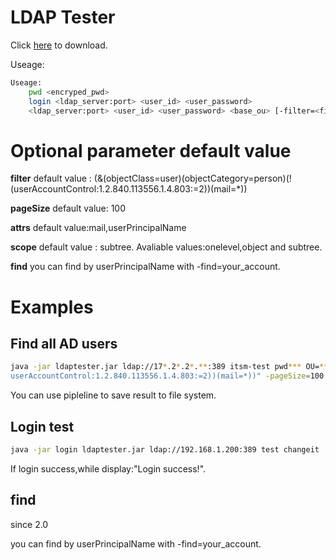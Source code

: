 # LDAP Tester

Click [here](https://github.com/xooxle/ldap-tester/raw/master/versions/v2.0/ldaptester.jar) to download.

Useage:
```bash
Useage:
	pwd <encryped_pwd>
	login <ldap_server:port> <user_id> <user_password>
	<ldap_server:port> <user_id> <user_password> <base_ou> [-filter=<filter>] [-attrs=<attrs>] [-pageSize=<page_size>] [-scope=[onelevel|object|sub]] [-find=<find>]
```

# Optional parameter default value
<b>filter</b>
default value : (&(objectClass=user)(objectCategory=person)(!(userAccountControl:1.2.840.113556.1.4.803:=2))(mail=*))

<b>pageSize</b>
default value: 100

<b>attrs</b>
default value:mail,userPrincipalName

<b>scope</b>
default value : subtree. Avaliable values:onelevel,object and subtree.

<b>find</b>
you can find by userPrincipalName with -find=your_account.

# Examples

## Find all AD users
```bash
java -jar ldaptester.jar ldap://17*.2*.2*.**:389 itsm-test pwd*** OU=***有限公司,OU=***,DC=***,DC=***,DC=*** -filter="(&(objectClass=user)(objectCategory=person)(!(
userAccountControl:1.2.840.113556.1.4.803:=2))(mail=*))" -pageSize=100 -atts=mail,userPrincipalName
```
You can use pipleline to save result to file system.



## Login test
```bash
java -jar login ldaptester.jar ldap://192.168.1.200:389 test changeit
```
If login success,while display:"Login success!". 



## find
since 2.0

you can find by userPrincipalName with -find=your_account.


